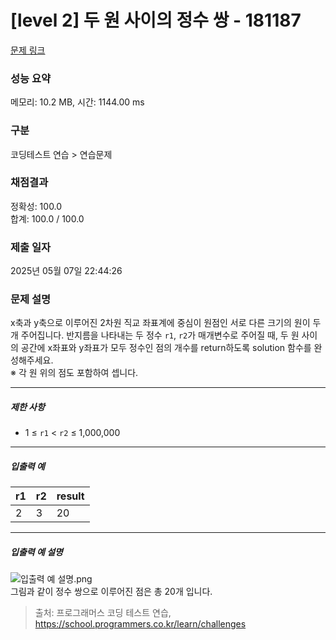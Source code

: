 # [level 2] 두 원 사이의 정수 쌍 - 181187 

[문제 링크](https://school.programmers.co.kr/learn/courses/30/lessons/181187) 

### 성능 요약

메모리: 10.2 MB, 시간: 1144.00 ms

### 구분

코딩테스트 연습 > 연습문제

### 채점결과

정확성: 100.0<br/>합계: 100.0 / 100.0

### 제출 일자

2025년 05월 07일 22:44:26

### 문제 설명

<p>x축과 y축으로 이루어진 2차원 직교 좌표계에 중심이 원점인 서로 다른 크기의 원이 두 개 주어집니다. 반지름을 나타내는 두 정수 <code>r1</code>, <code>r2</code>가 매개변수로 주어질 때, 두 원 사이의 공간에 x좌표와 y좌표가 모두 정수인 점의 개수를 return하도록 solution 함수를 완성해주세요.<br>
※ 각 원 위의 점도 포함하여 셉니다.</p>

<hr>

<h5>제한 사항</h5>

<ul>
<li>1 ≤ <code>r1</code> &lt; <code>r2</code> ≤&nbsp;1,000,000</li>
</ul>

<hr>

<h5>입출력 예</h5>
<table class="table">
        <thead><tr>
<th>r1</th>
<th>r2</th>
<th>result</th>
</tr>
</thead>
        <tbody><tr>
<td>2</td>
<td>3</td>
<td>20</td>
</tr>
</tbody>
      </table>
<hr>

<h5>입출력 예 설명</h5>

<p><img src="https://grepp-programmers.s3.ap-northeast-2.amazonaws.com/files/production/ce4fa289-79cf-423b-8f9c-57de0c3b642e/%EC%9E%85%EC%B6%9C%EB%A0%A5%20%EC%98%88%20%EC%84%A4%EB%AA%85.png" title="" alt="입출력 예 설명.png"><br>
그림과 같이 정수 쌍으로 이루어진 점은 총 20개 입니다.</p>


> 출처: 프로그래머스 코딩 테스트 연습, https://school.programmers.co.kr/learn/challenges